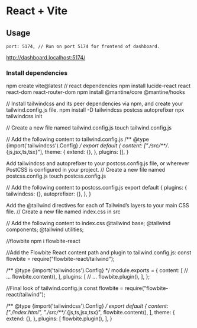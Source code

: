 # React + Vite
## Usage
    port: 5174, // Run on port 5174 for frontend of dashboard.
http://dashboard.localhost:5174/

### Install dependencies
npm create vite@latest
// react dependencies
npm install lucide-react react react-dom react-router-dom
npm install @mantine/core @mantine/hooks

// Install tailwindcss and its peer dependencies via npm, and create your tailwind.config.js file.
npm install -D tailwindcss postcss autoprefixer
npx tailwindcss init

// Create a new file named tailwind.config.js
touch tailwind.config.js

// Add the following content to tailwind.config.js
/** @type {import('tailwindcss').Config} */
export default {
  content: ["./src/**/*.{js,jsx,ts,tsx}"],
  theme: {
    extend: {},
  },
  plugins: [],
}

Add tailwindcss and autoprefixer to your postcss.config.js file, or wherever PostCSS is configured in your project.
// Create a new file named postcss.config.js
touch postcss.config.js

// Add the following content to postcss.config.js
export default {
  plugins: {
    tailwindcss: {},
    autoprefixer: {},
  },
}


Add the @tailwind directives for each of Tailwind’s layers to your main CSS file.
// Create a new file named index.css in src

// Add the following content to index.css
@tailwind base;
@tailwind components;
@tailwind utilities;

//flowbite
npm i flowbite-react

//Add the Flowbite React content path and plugin to tailwind.config.js:
const flowbite = require("flowbite-react/tailwind");

/** @type {import('tailwindcss').Config} */
module.exports = {
  content: [
    // ...
    flowbite.content(),
  ],
  plugins: [
    // ...
    flowbite.plugin(),
  ],
};


//Final look of tailwind.config.js
const flowbite = require("flowbite-react/tailwind");

/** @type {import('tailwindcss').Config} */
export default {
  content: ["./index.html", "./src/**/*.{js,ts,jsx,tsx}",
    flowbite.content(),
  ],
  theme: {
    extend: {},
  },
  plugins: [
    flowbite.plugin(),
  ],
}

